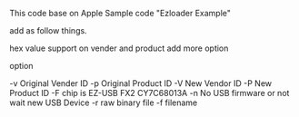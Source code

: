This code base on Apple Sample code "Ezloader Example"

add as follow things.

hex value support on vender and product
add more option

option

-v Original Vender ID
-p Original Product ID
-V New Vendor ID
-P New Product ID
-F chip is EZ-USB FX2 CY7C68013A
-n No USB firmware or not wait new USB Device 
-r raw binary file
-f filename
